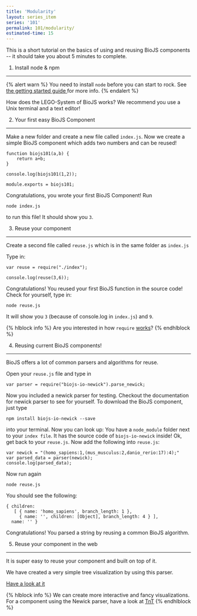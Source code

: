 ```yaml
---
title: 'Modularity'
layout: series_item
series: '101'
permalink: 101/modularity/
estimated-time: 15
---
```


This is a short tutorial on the basics of using and reusing BioJS components -- it should take you about 5 minutes to complete.

1) Install node & npm
-------------------------

{% alert warn %}
You need to install `node` before you can start to rock. See <a href="/101/getting_started/"> the getting started guide </a> for more info.
{% endalert %}

How does the LEGO-System of BioJS works?
We recommend you use a Unix terminal and a text editor!


2) Your first easy BioJS Component
-------------------------

Make a new folder and create a new file called `index.js`.
Now we create a simple BioJS component which adds two numbers and can be reused!

~~~
function biojs101(a,b) {
    return a+b;
}

console.log(biojs101(1,2));

module.exports = biojs101;
~~~

Congratulations, you wrote your first BioJS Component!
Run

~~~
node index.js
~~~

to run this file! It should show you `3`.

3) Reuse your component
-------------------------

Create a second file called `reuse.js` which is in the same folder as `index.js`

Type in:

~~~
var reuse = require("./index");

console.log(reuse(3,6));
~~~

Congratulations! You reused your first BioJS function in the source code!
Check for yourself, type in:

~~~
node reuse.js
~~~

It will show you `3` (because of console.log in `index.js`) and `9`.

{% hlblock info %}
Are you interested in how `require` [works](https://github.com/maxogden/art-of-node#user-content-how-require-works)?
{% endhlblock %}

4) Reusing current BioJS components!
----------------------------

BioJS offers a lot of common parsers and algorithms for reuse.

Open your `reuse.js` file and type in

~~~
var parser = require("biojs-io-newick").parse_newick;
~~~

Now you included a newick parser for testing. Checkout the documentation for newick parser to see for yourself.
To download the BioJS component, just type

~~~
npm install biojs-io-newick --save
~~~

into your terminal. Now you can look up:
You have a `node_module` folder next to your `index file`. It has the source code of `biojs-io-newick` inside!
Ok, get back to your `reuse.js`.
Now add the following into `reuse.js`:

~~~
var newick = "(homo_sapiens:1,(mus_musculus:2,danio_rerio:17):4);"
var parsed_data = parser(newick);
console.log(parsed_data);
~~~

Now run again

~~~
node reuse.js
~~~

You should see the following:

~~~
{ children:
   [ { name: 'homo_sapiens', branch_length: 1 },
     { name: '', children: [Object], branch_length: 4 } ],
  name: '' }
~~~

Congratulations!
You parsed a string by reusing a common BioJS algorithm.

5) Reuse your component in the web
----------------------------------

It is super easy to reuse your component and built on top of it.

We have created a very simple tree visualization by using this parser.

[Have a look at it](http://requirebin.com/?gist=d565d273969c79a1546c)


{% hlblock info %}
We can create more interactive and fancy visualizations. For a component using
the Newick parser, have a look at [TnT](https://github.com/daviddao/biojs-vis-tree)
{% endhlblock %}
